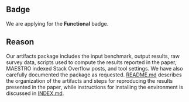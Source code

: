 ## Badge

We are applying for the **Functional** badge.

## Reason

Our artifacts package includes the input benchmark, output results, raw survey data, scripts used to compute the results reported in the paper, MAESTRO indexed Stack Overflow posts, and tool settings. We have also carefully documented the package as requested. [README.md](https://github.com/maestro-fla/fse20/submissions/functional/fse-894/README.md) describes the organization of the artifacts and steps for reproducing the results presented in the paper, while instructions for installing the environment is discussed in [INDEX.md](https://github.com/maestro-fla/fse20/submissions/functional/fse-894/INDEX.md). 
